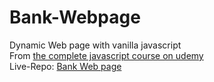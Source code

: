 # Bank-Webpage
Dynamic Web page with vanilla javascript <br />
From [the complete javascript course on udemy](https://www.udemy.com/course/the-complete-javascript-course/) <br />
Live-Repo: [Bank Web page](https://mahmoudselassy.github.io/Bank-Webpage/) </br>

